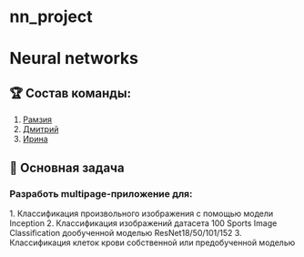 # nn_project
<h1> Neural networks </h1>

<h2>🏆 Состав команды: </h2>

1. [Рамзия](https://github.com/RamziyaMakarova)
2. [Дмитрий](https://github.com/vrtx8)
3. [Ирина](https://github.com/Irraris)

<h2>🎯 Основная задача </h2>
<h3>Разработь multipage-приложение для:</h3>
1. Классификация произвольного изображения с помощью модели Inception
2. Классификация изображений датасета 100 Sports Image Classification дообученной моделью ResNet18/50/101/152
3. Классификация клеток крови собственной или предобученной моделью
